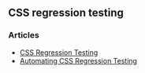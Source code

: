 ## CSS regression testing

### Articles

- [CSS Regression Testing](http://tldr.huddle.com/blog/css-testing/)
- [Automating CSS Regression Testing](https://css-tricks.com/automating-css-regression-testing/)
